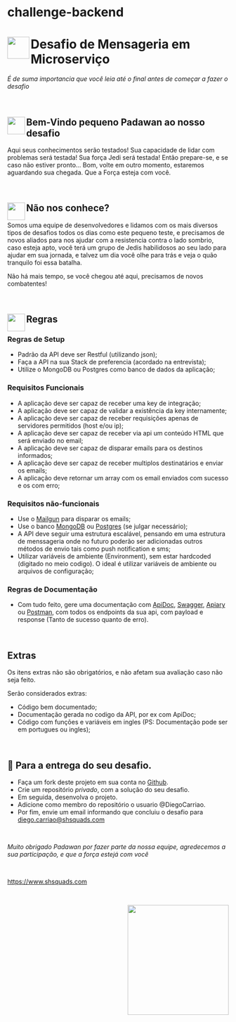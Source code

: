 # challenge-backend


# <a target='_blank'><img align="left" width=50px height=50px src='https://user-images.githubusercontent.com/54849358/79355817-8d9a6200-7f14-11ea-9c3c-5ba42c4ce12a.png' /></a> Desafio de Mensageria em Microserviço

_É de suma importancia que você leia até o final antes de começar a fazer o desafio_ 

<br>

## <a target='_blank'><img align="left" width=40px height=40px src='https://user-images.githubusercontent.com/54849358/79353989-2f6c7f80-7f12-11ea-8f2a-39aaf259ad81.png' /></a> Bem-Vindo pequeno Padawan ao nosso desafio

 Aqui seus conhecimentos serão testados! Sua capacidade de lidar com problemas será testada! Sua força Jedi será testada! Então prepare-se, e se caso não estiver pronto... Bom, volte em outro momento, estaremos aguardando sua chegada. Que a Força esteja com você.
 
 <br>
 
 ## <a target='_blank'><img align="left" width=40px height=40px src='https://user-images.githubusercontent.com/54849358/79355150-afdfb000-7f13-11ea-9626-dbc376e40f8f.png' /></a> Não nos conhece?
 
 Somos uma equipe de desenvolvedores e lidamos com os mais diversos tipos de desafios todos os dias como este pequeno teste, e precisamos de novos aliados para nos ajudar com a resistencia contra o lado sombrio, caso esteja apto, você terá um grupo de Jedis habilidosos ao seu lado para ajudar em sua jornada, e talvez um dia você olhe para trás e veja o quão tranquilo foi essa batalha.
 
 Não há mais tempo, se você chegou até aqui, precisamos de novos combatentes!
  
<br>

## <a target='_blank'><img align="left" width=40px height=40px src='https://user-images.githubusercontent.com/54849358/79358887-372f2280-7f18-11ea-9c5f-a1da33e7a719.png' /></a> Regras

### Regras de Setup

- Padrão da API deve ser Restful (utilizando json);
- Faça a API na sua Stack de preferencia (acordado na entrevista);
- Utilize o MongoDB ou Postgres como banco de dados da aplicação;

### Requisitos Funcionais
- A aplicação deve ser capaz de receber uma key de integração;
- A aplicação deve ser capaz de validar a existência da key internamente;
- A aplicação deve ser capaz de receber requisições apenas de servidores permitidos (host e/ou ip);
- A aplicação deve ser capaz de receber via api um conteúdo HTML que será enviado no email;
- A aplicação deve ser capaz de disparar emails para os destinos informados;
- A aplicação deve ser capaz de receber multiplos destinatários e enviar os emails;
- A aplicação deve retornar um array com os email enviados com sucesso e os com erro;

### Requisitos não-funcionais
- Use o [Mailgun](https://www.mailgun.com/) para disparar os emails;
- Use o banco [MongoDB](https://mongodb.com) ou [Postgres](https://www.postgresql.org/) (se julgar necessário);
- A API deve seguir uma estrutura escalável, pensando em uma estrutura de menssageria onde no futuro poderão ser adicionadas outros métodos de envio tais como push notification e sms;
- Utilizar variáveis de ambiente (Environment), sem estar hardcoded (digitado no meio codigo). O ideal é utilizar variáveis de ambiente ou arquivos de configuração;

### Regras de Documentação

- Com tudo feito, gere uma documentação com [ApiDoc](https://apidocjs.com/), [Swagger](https://swagger.io/), [Apiary](https://apiary.io/) ou [Postman](https://www.postman.com/), com todos os endpoints da sua api, com payload e response (Tanto de sucesso quanto de erro).

<br>

## Extras

Os itens extras não são obrigatórios, e não afetam sua avaliação caso não seja feito.

Serão considerados extras:

- Código bem documentado;
- Documentação gerada no codigo da API, por ex com ApiDoc;
- Código com funções e variáveis em ingles (PS: Documentação pode ser em portugues ou ingles);


<br>


## :rocket: Para a entrega do seu desafio.

- Faça um fork deste projeto em sua conta no [Github](https://github.com/join).
- Crie um repositório *privado*, com a solução do seu desafio. 
- Em seguida, desenvolva o projeto. 
- Adicione como membro do repositório o usuario  @DiegoCarriao.
- Por fim, envie um email informando que concluiu o desafio para diego.carriao@shsquads.com

<br> 

*Muito obrigado Padawan por fazer parte da nossa equipe, agredecemos a sua participação, e que a força estejá com você*

<br>

https://www.shsquads.com

<br>

<a target='_blank'><img align="right" class='header-img' width=230px height=250px src='https://user-images.githubusercontent.com/54849358/78149611-90715f00-740c-11ea-8d21-4654691dca88.png' /></a>

